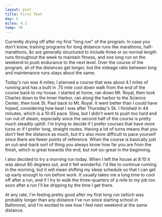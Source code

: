 ```yaml
---
layout: post
title: First Test
day: 5
miles: 4.1
temp: 78
---
```


Currently drying off after my first "long run" of the program. In case you don't know, training programs for long distance runs like marathons, half-marathons, &c are generally structured to include three or so normal length runs throughout the week to maintain fitness, and one long run on the weekend to push endurance to the next level. Over the course of the program, all of the distances get longer, but the mileage ratio between long and maintenance runs stays about the same. 

Today's run was 4 miles; I planned a course that was about 4.1 miles of running and has a built in .75 mile cool down walk from the end of the course back to my house. I started at home, ran down Mt. Royal, then took Charles down to the Inner Harbor, ran along the harbor to the Science Center, then took St. Paul back to Mt. Royal. It went better than I could have hoped, considering how beat I was after Thursday's 5k. I finished in 44 minutes, which is a 10:45 pace. Slow, but I didn't want to push too hard and run out of steam, especially since the second half of the course is pretty much steadily uphill. I'm trying to decide if I prefer courses that have more turns or if I prefer long, straight routes. Having a lot of turns means that you don't feel the distance as much, but it's also more difficult to pace yourself since there are fewer points of reference. When the course is basically just an out-and-back sort of thing you always know how far you are from the finish, which is great towards the end, but not-so-great in the beginning. 

I also decided to try a morning run today. When I left the house at 8:10 it was about 80 degrees out, and it felt wonderful. I'd like to continue running in the morning, but it will mean shifting my sleep schedule so that I can get up early enough to run before work. It usually takes me a long time to cool off after a run, and if I try to walk the three-quarters of a mile to my job too soon after a run I'll be dripping by the time I get there.

At any rate, I'm feeling pretty good after my first long run (which was probably longer than any distance I've run since starting school in Baltimore), and I'm excited to see how I feel next weekend at the same distance.